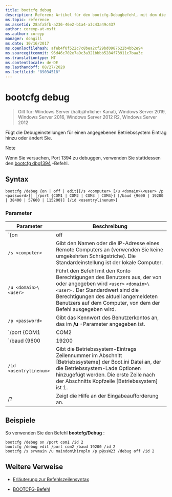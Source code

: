 ```yaml
---
title: bootcfg debug
description: Referenz Artikel für den bootcfg-Debugbefehl, mit dem die Debugeinstellungen für einen angegebenen Betriebssystem Eintrag hinzugefügt oder geändert werden.
ms.topic: reference
ms.assetid: 28afa5fb-a236-46e2-b1a4-a3c43a49c437
author: coreyp-at-msft
ms.author: coreyp
manager: dongill
ms.date: 10/16/2017
ms.openlocfilehash: afeb4f0f522c7c8bea2cf29bd0987622b4bb2e94
ms.sourcegitcommit: 96d46c702e7a9c3a321bbbb5284f73911c7baa3c
ms.translationtype: MT
ms.contentlocale: de-DE
ms.lasthandoff: 08/27/2020
ms.locfileid: "89034518"
---
```

# <a name="bootcfg-debug"></a>bootcfg debug

> Gilt für: Windows Server (halbjährlicher Kanal), Windows Server 2019, Windows Server 2016, Windows Server 2012 R2, Windows Server 2012

Fügt die Debugeinstellungen für einen angegebenen Betriebssystem Eintrag hinzu oder ändert Sie.

>[!NOTE]
> Wenn Sie versuchen, Port 1394 zu debuggen, verwenden Sie stattdessen den [bootcfg dbg1394](bootcfg-dbg1394.md) -Befehl.

## <a name="syntax"></a>Syntax

```
bootcfg /debug {on | off | edit}[/s <computer> [/u <domain>\<user> /p <password>]] [/port {COM1 | COM2 | COM3 | COM4}] [/baud {9600 | 19200 | 38400 | 57600 | 115200}] [/id <osentrylinenum>]
```

### <a name="parameters"></a>Parameter

| Parameter | Beschreibung |
| --------- | ----------- |
| `{on | off | edit}` | Gibt den Wert für das Port Debuggen an, einschließlich:<ul><li>**auf.** Aktiviert die Unterstützung für Remote Debugging durch Hinzufügen der/Debug-Option zum angegebenen `<osentrylinenum>` .</li><li>**abgeschrieben.** Deaktiviert die Unterstützung für Remote Debugging, indem die/Debug-Option aus dem angegebenen entfernt wird <osentrylinenum> .</li><li>**Bearbeiten.** Ermöglicht Änderungen an den Einstellungen für Port und Baudrate durch Ändern der Werte, die mit der/Debug-Option für das angegebene verknüpft sind <osentrylinenum> .</li></ul> |
| `/s <computer>` | Gibt den Namen oder die IP-Adresse eines Remote Computers an (verwenden Sie keine umgekehrten Schrägstriche). Die Standardeinstellung ist der lokale Computer. |
| `/u <domain>\<user>`  | Führt den Befehl mit den Konto Berechtigungen des Benutzers aus, der von oder angegeben wird `<user>` `<domain>\<user>` . Der Standardwert sind die Berechtigungen des aktuell angemeldeten Benutzers auf dem Computer, von dem der Befehl ausgegeben wird. |
| `/p <password>` | Gibt das Kennwort des Benutzerkontos an, das im **/u** -Parameter angegeben ist. |
| `/port {COM1 | COM2 | COM3 | COM4}` |  Gibt den COM-Port an, der für das Debugging verwendet werden soll. Verwenden Sie diesen Parameter nicht, wenn das Debuggen deaktiviert ist. |
| `/baud {9600 | 19200 | 38400 | 57600 | 115200}` | Gibt die Baudrate an, die für das Debugging verwendet werden soll. Verwenden Sie diesen Parameter nicht, wenn das Debuggen deaktiviert ist. |
| `/id <osentrylinenum>` | Gibt die Betriebssystem-Eintrags Zeilennummer im Abschnitt [Betriebssysteme] der Boot.ini Datei an, der die Betriebssystem-Lade Optionen hinzugefügt werden. Die erste Zeile nach der Abschnitts Kopfzeile [Betriebssystem] ist 1. |
| /? | Zeigt die Hilfe an der Eingabeaufforderung an. |

## <a name="examples"></a>Beispiele

So verwenden Sie den Befehl **bootcfg/Debug** :

```
bootcfg /debug on /port com1 /id 2
bootcfg /debug edit /port com2 /baud 19200 /id 2
bootcfg /s srvmain /u maindom\hiropln /p p@ssW23 /debug off /id 2
```

## <a name="additional-references"></a>Weitere Verweise

- [Erläuterung zur Befehlszeilensyntax](command-line-syntax-key.md)

- [BOOTCFG-Befehl](bootcfg.md)
